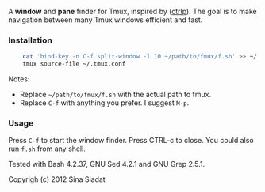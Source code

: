 A __window__ and __pane__ finder for Tmux, inspired by ([ctrlp](https://github.com/kien/ctrlp.vim/)).  The goal is to make navigation between many Tmux windows efficient and fast.

### Installation
``` bash
    cat 'bind-key -n C-f split-window -l 10 ~/path/to/fmux/f.sh' >> ~/.tmux.conf
    tmux source-file ~/.tmux.conf
```
Notes:
* Replace `~/path/to/fmux/f.sh` with the actual path to fmux.
* Replace `C-f` with anything you prefer. I suggest `M-p`.

### Usage
Press `C-f` to start the window finder.  Press CTRL-c to close.  You could also run `f.sh` from any shell.

Tested with Bash 4.2.37, GNU Sed 4.2.1 and GNU Grep 2.5.1.

Copyrigh (c) 2012 Sina Siadat
